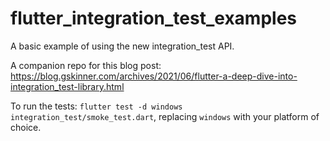 # flutter_integration_test_examples

A basic example of using the new integration_test API.

A companion repo for this blog post: https://blog.gskinner.com/archives/2021/06/flutter-a-deep-dive-into-integration_test-library.html

To run the tests: `flutter test -d windows integration_test/smoke_test.dart`, replacing `windows` with your platform of choice.